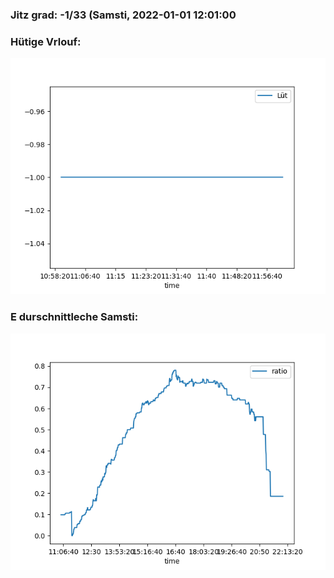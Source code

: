 ### Jitz grad: -1/33 (Samsti, 2022-01-01 12:01:00

### Hütige Vrlouf:
![Graph](Today.png)

### E durschnittleche Samsti:
![Graph](Samsti.png)